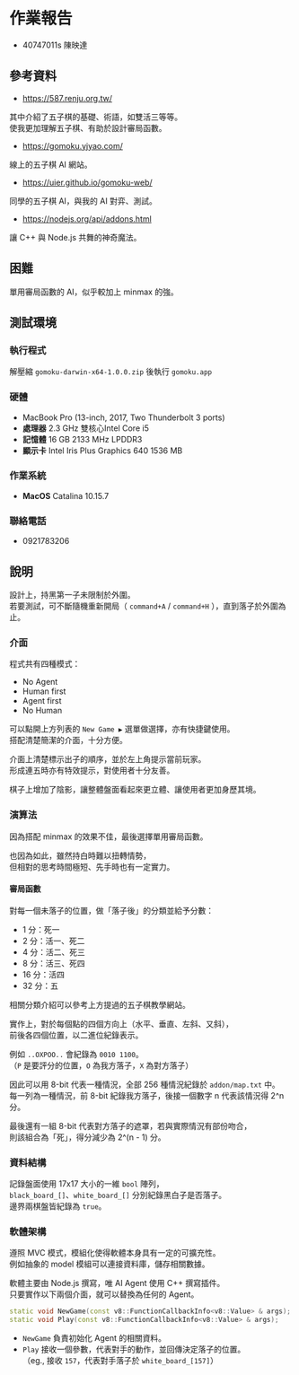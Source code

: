 # 作業報告

- 40747011s 陳映達

## 參考資料

- https://587.renju.org.tw/

其中介紹了五子棋的基礎、術語，如雙活三等等。  
使我更加理解五子棋、有助於設計審局函數。

- https://gomoku.yjyao.com/

線上的五子棋 AI 網站。

- https://uier.github.io/gomoku-web/

同學的五子棋 AI，與我的 AI 對弈、測試。

- https://nodejs.org/api/addons.html

讓 C++ 與 Node.js 共舞的神奇魔法。

## 困難

單用審局函數的 AI，似乎較加上 minmax 的強。

## 測試環境

### 執行程式

解壓縮 `gomoku-darwin-x64-1.0.0.zip` 後執行 `gomoku.app`

### 硬體

- MacBook Pro (13-inch, 2017, Two Thunderbolt 3 ports)
- **處理器** 2.3 GHz 雙核心Intel Core i5
- **記憶體** 16 GB 2133 MHz LPDDR3
- **顯示卡** Intel Iris Plus Graphics 640 1536 MB

### 作業系統

- **MacOS** Catalina 10.15.7

### 聯絡電話

- 0921783206

## 說明

設計上，持黑第一子未限制於外圍。  
若要測試，可不斷隨機重新開局（ `command+A` / `command+H` ），直到落子於外圍為止。

### 介面

程式共有四種模式：

- No Agent
- Human first
- Agent first
- No Human

可以點開上方列表的 `New Game ▶` 選單做選擇，亦有快捷鍵使用。  
搭配清楚簡潔的介面，十分方便。

介面上清楚標示出子的順序，並於左上角提示當前玩家。  
形成連五時亦有特效提示，對使用者十分友善。

棋子上增加了陰影，讓整體盤面看起來更立體、讓使用者更加身歷其境。

### 演算法

因為搭配 minmax 的效果不佳，最後選擇單用審局函數。

也因為如此，雖然持白時難以扭轉情勢，  
但相對的思考時間極短、先手時也有一定實力。

#### 審局函數

對每一個未落子的位置，做「落子後」的分類並給予分數：

- 1 分：死一
- 2 分：活一、死二
- 4 分：活二、死三
- 8 分：活三、死四
- 16 分：活四
- 32 分：五

相關分類介紹可以參考上方提過的五子棋教學網站。

實作上，對於每個點的四個方向上（水平、垂直、左斜、又斜），  
前後各四個位置，以二進位紀錄表示。

例如 `..OXPOO..` 會紀錄為 `0010 1100`。  
（`P` 是要評分的位置，`O` 為我方落子，`X` 為對方落子）

因此可以用 8-bit 代表一種情況，全部 256 種情況紀錄於 `addon/map.txt` 中。  
每一列為一種情況，前 8-bit 紀錄我方落子，後接一個數字 n 代表該情況得 2^n 分。

最後還有一組 8-bit 代表對方落子的遮罩，若與實際情況有部份吻合，  
則該組合為「死」，得分減少為 2^(n - 1) 分。

### 資料結構

記錄盤面使用 17x17 大小的一維 `bool` 陣列，  
`black_board_[]`、`white_board_[]` 分別紀錄黑白子是否落子。  
邊界兩棋盤皆紀錄為 `true`。

### 軟體架構

遵照 MVC 模式，模組化使得軟體本身具有一定的可擴充性。  
例如抽象的 model 模組可以連接資料庫，儲存相關數據。

軟體主要由 Node.js 撰寫，唯 AI Agent 使用 C++ 撰寫插件。  
只要實作以下兩個介面，就可以替換為任何的 Agent。

```c++
static void NewGame(const v8::FunctionCallbackInfo<v8::Value> & args);
static void Play(const v8::FunctionCallbackInfo<v8::Value> & args);
```

- `NewGame` 負責初始化 Agent 的相關資料。
- `Play` 接收一個參數，代表對手的動作，並回傳決定落子的位置。  
  （eg., 接收 `157`，代表對手落子於 `white_board_[157]`）


